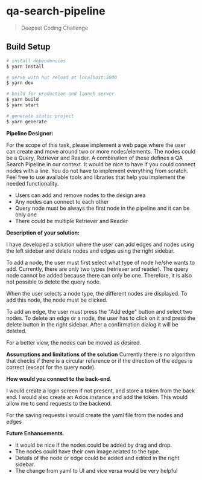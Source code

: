 # qa-search-pipeline

> Deepset Coding Challenge

## Build Setup

```bash
# install dependencies
$ yarn install

# serve with hot reload at localhost:3000
$ yarn dev

# build for production and launch server
$ yarn build
$ yarn start

# generate static project
$ yarn generate
```

**Pipeline Designer:**

For the scope of this task, please implement a web page where the user can create and
move around two or more nodes/elements. The nodes could be a Query, Retriever and
Reader. A combination of these defines a QA Search Pipeline in our context. It would be
nice to have if you could connect nodes with a line.
You do not have to implement everything from scratch. Feel free to use available tools
and libraries that help you implement the needed functionality.

- Users can add and remove nodes to the design area
- Any nodes can connect to each other
- Query node must be always the first node in the pipeline and it can be only one
- There could be multiple Retriever and Reader

**Description of your solution:**

I have developed a solution where the user can add edges and nodes using the left sidebar and delete nodes and edges using the right sidebar.

To add a node, the user must first select what type of node he/she wants to add.
Currently, there are only two types (retriever and reader). The query node cannot be added because there can only be one. Therefore, it is also not possible to delete the query node.

When the user selects a node type, the different nodes are displayed. To add this node, the node must be clicked.

To add an edge, the user must press the "Add edge" button and select two nodes.
To delete an edge or a node, the user has to click on it and press the delete button in the right sidebar. After a confirmation dialog it will be deleted.

For a better view, the nodes can be moved as desired.

**Assumptions and limitations of the solution**
Currently there is no algorithm that checks if there is a circular reference or if the direction of the edges is correct (except for the query node).

**How would you connect to the back-end**.

I would create a login screen if not present, and store a token from the back end. I would also create an Axios instance and add the token. This would allow me to send requests to the backend.

For the saving requests i would create the yaml file from the nodes and edges

**Future Enhancements**.

- It would be nice if the nodes could be added by drag and drop.
- The nodes could have their own image related to the type.
- Details of the node or edge could be added and edited in the right sidebar.
- The change from yaml to UI and vice versa would be very helpful

